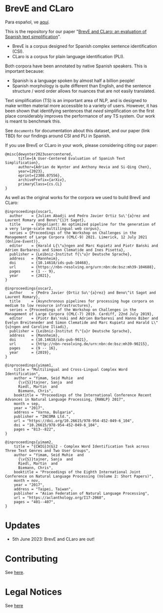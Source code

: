 # BrevE and CLaro

Para español, ve [aquí](./LEEME.md).

This is the repository for our paper "[BrevE and CLaro: an evaluation of Spanish text simplification](https://arxiv.org/abs/2308.07556)". 
- BrevE is a corpus designed for Spanish complex sentence identification (CSI).
- CLaro is a corpus for plain language identification (PLI).

Both corpora have been annotated by native Spanish speakers. This is important because:

- Spanish is a language spoken by almost half a billion people!
- Spanish morphology is quite different than English, and the sentence structure / word order allows for nuances that are not easily translated.

Text simplification (TS) is an important area of NLP, and is designed to make written material more accessible to a variety of users. 
However, it has been shown that identifying sentences that _need_ simplification on the first place considerably improves the performance of any TS system. 
Our work is meant to benchmark this.

See `documents` for documentation about this dataset, and our paper (link TBD) for our findings around CSI and PLI in Spanish. 

If you use BrevE or CLaro in your work, please considering citing our paper:

```
@misc{dewynter2023usercentered,
      title={A User-Centered Evaluation of Spanish Text Simplification}, 
      author={Adrian de Wynter and Anthony Hevia and Si-Qing Chen},
      year={2023},
      eprint={2308.07556},
      archivePrefix={arXiv},
      primaryClass={cs.CL}
}
```

As well as the original works for the corpora we used to build BrevE and CLaro:

```
@inproceedings{oscar1,
  author    = {Julien Abadji and Pedro Javier Ortiz Su\'{a}rez and Laurent Romary and Beno\^{i}t Sagot},
  title     = {Ungoliant: An optimized pipeline for the generation of a very large-scale multilingual web corpus},
  series = {Proceedings of the Workshop on Challenges in the Management of Large Corpora (CMLC-9) 2021. Limerick, 12 July 2021 (Online-Event)},
  editor    = {Harald L{\"u}ngen and Marc Kupietz and Piotr Bański and Adrien Barbaresi and Simon Clematide and Ines Pisetta},
  publisher = {Leibniz-Institut f{\"u}r Deutsche Sprache},
  address   = {Mannheim},
  doi       = {10.14618/ids-pub-10468},
  url       = {https://nbn-resolving.org/urn:nbn:de:bsz:mh39-104688},
  pages     = {1 -- 9},
  year      = {2021},
}

@inproceedings{oscar2,
  author    = {Pedro Javier {Ortiz Su\'{a}rez} and Beno\^it Sagot and Laurent Romary},
  title     = {Asynchronous pipelines for processing huge corpora on medium to low resource infrastructures},
  series = {Proceedings of the Workshop on Challenges in the Management of Large Corpora (CMLC-7) 2019. Cardiff, 22nd July 2019},
  editor    = {Piotr Ba\'nski and Adrien Barbaresi and Hanno Biber and Evelyn Breiteneder and Simon Clematide and Marc Kupietz and Harald L\"{u}ngen and Caroline Iliadi},
  publisher = {Leibniz-Institut f\"{u}r Deutsche Sprache},
  address   = {Mannheim},
  doi       = {10.14618/ids-pub-9021},
  url       = {http://nbn-resolving.de/urn:nbn:de:bsz:mh39-90215},
  pages     = {9 -- 16},
  year      = {2019},
}

@inproceedings{yimam1,
    title = "Multilingual and Cross-Lingual Complex Word Identification",
    author = "Yimam, Seid Muhie  and
      {\v{S}}tajner, Sanja  and
      Riedl, Martin  and
      Biemann, Chris",
    booktitle = "Proceedings of the International Conference Recent Advances in Natural Language Processing, {RANLP} 2017",
    month = sep,
    year = "2017",
    address = "Varna, Bulgaria",
    publisher = "INCOMA Ltd.",
    url = "https://doi.org/10.26615/978-954-452-049-6_104",
    doi = "10.26615/978-954-452-049-6_104",
    pages = "813--822",
}

@inproceedings{yimam2,
    title = "{CWIG}3{G}2 - Complex Word Identification Task across Three Text Genres and Two User Groups",
    author = "Yimam, Seid Muhie  and
      {\v{S}}tajner, Sanja  and
      Riedl, Martin  and
      Biemann, Chris",
    booktitle = "Proceedings of the Eighth International Joint Conference on Natural Language Processing (Volume 2: Short Papers)",
    month = nov,
    year = "2017",
    address = "Taipei, Taiwan",
    publisher = "Asian Federation of Natural Language Processing",
    url = "https://aclanthology.org/I17-2068",
    pages = "401--407",
}

```

# Updates

- 5th June 2023: BrevE and CLaro are out!

# Contributing

See [here](./CONTRIBUTING.md).

# Legal Notices

See [here](./NOTICE.md)
